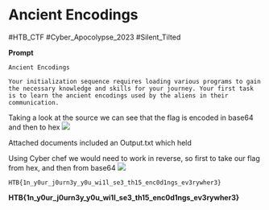 # Ancient Encodings
#HTB_CTF #Cyber_Apocolypse_2023
#Silent_Tilted

**Prompt**
```
Ancient Encodings

Your initialization sequence requires loading various programs to gain the necessary knowledge and skills for your journey. Your first task is to learn the ancient encodings used by the aliens in their communication.
```

Taking a look at the source we can see that the flag is encoded in base64 and then to hex
**![](https://lh4.googleusercontent.com/yDKY8naD2wkcIw6BERKYWay0h4M63iXg-m9CSKYI8AaP-HCV2i2VxZdu1-hMotbsXOnkoKZNwJyrW00_rjOkpMHMjWQrEV5FqHNrlix61Wnkaz0vsM6s79SoxzPDgbJsx3TelVPGBJYkALiiGqN6nnc)**

Attached documents included an Output.txt which held


Using Cyber chef we would need to work in reverse, so first to take our flag from hex, and then from base64
**![](https://lh5.googleusercontent.com/qxv6XD5kLLtpqZ5K47oI8Ic-GRn-IRzRxf8dWZhl4Njs5CqbyrLYCXqtC-GlM3zDeu5hCqPNlfNQvgEpfz9P8iS1pauTGHln4uDpGwUrYOEoomy50Qbw0JegB95tL0K0Bx9h-HMIJg_8hdUc7WPg90I)**

```
HTB{1n_y0ur_j0urn3y_y0u_wi1l_se3_th15_enc0d1ngs_ev3rywher3}
```
**HTB{1n_y0ur_j0urn3y_y0u_wi1l_se3_th15_enc0d1ngs_ev3rywher3}**
